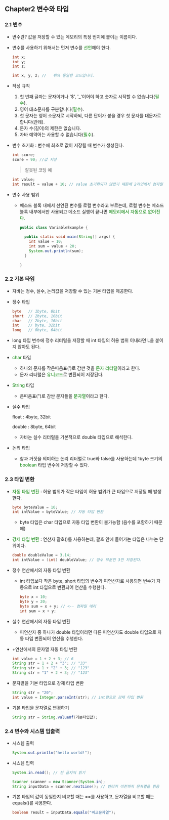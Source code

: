 ## Chapter2 변수와 타입



### 2.1 변수

* 변수란? 값을 저장할 수 있는 메모리의 특정 번지에 붙이는 이름이다.

* 변수를 사용하기 위해서는 먼저 변수를 <span style="color:green">선언</span>해야 한다.

  ~~~java
  int x;
  int y;
  int z;
  ~~~

  ~~~java
  int x, y, z; //	위와 동일한 코드입니다.
  ~~~

* 작성 규칙

  1. 첫 번째 글자는 문자이거나 '$', '_'이어야 하고 숫자로 시작할 수 없습니다(<span style="color:green">필수</span>).
  2. 영어 대소문자를 구분합니다(<span style="color:green">필수</span>).
  3. 첫 문자는 영어 소문자로 시작하되, 다른 단어가 붙을 경우 첫 문자를 대문자로 합니다(관례).
  4. 문자 수(길이)의 제한은 없습니다.
  5. 자바 예약어는 사용할 수 없습니다(<span style="color:green">필수</span>).

* 변수 초기화 : 변수에 최초로 값이 저장될 때 변수가 생성된다.

  ~~~ java
  int score;
  score = 90; //값 저장
  ~~~

  > 잘못된 코딩 예

  ~~~ java
  int value;
  int result = value + 10; // value 초기화되지 않았기 때문에 2라인에서 컴파일 에러가 발생합니다.
  ~~~

* 변수 사용 범위

  * 메소드 블록 내에서 선언된 변수를 로컬 변수라고 부르는데, 로컬 변수는 메소드 블록 내부에서만 사용되고 메소드 실행이 끝나면 <span style="color:green">메모리에서 자동으로 없어진다.</span>

    ~~~ java
    public class VariableExample {
      
      public static void main(String[] args) {
        int value = 10;
        int sum = value + 20;
        System.out.println(sum);
      }
      
    }
    ~~~





### 2.2 기본 타입

* 자바는 정수, 실수, 논리값을 저장할 수 있는 기본 타입을 제공한다.

* 정수 타입

  ~~~java
  byte   // 1byte, 8bit
  short  // 2byte, 16bit
  char   // 2byte, 16bit
  int    // byte, 32bit
  long   // 8byte, 64bit
  ~~~

* long 타입 변수에 정수 리터럴을 저장할 때 int 타입의 허용 범위 이내라면 L을 붙이지 않아도 된다.

* <span style="color:green">char</span> 타입

  * 하나의 문자를 작은따옴표(')로 감싼 것을 <span style="color:green">문자 리터럴</span>이라고 한다.
  * 문자 리터럴은 <span style="color:green">유니코드</span>로 변환되어 저장된다.

* <span style="color:green">String</span> 타입

  * 큰따옴표(")로 감싼 문자들을 <span style="color:green">문자열</span>이라고 한다.

* 실수 타입

  float : 4byte, 32bit

  double : 8byte, 64bit

  * 자바는 실수 리터럴을 기본적으로 double 타입으로 해석한다.

* 논리 타입

  * 참과 거짓을 의미하는 논리 리터럴로 true와 false를 사용하는데 1byte 크기의 <span style="color:green">boolean</span> 타입 변수에 저장할 수 있다.



### 2.3 타입 변환

* <span style="color:green">자동 타입 변환</span> : 허용 범위가 작은 타입이 허용 범위가 큰 타입으로 저장될 때 발생한다.

  ~~~java
  byte byteValue = 10;
  int intValue = byteValue; // 자동 타입 변환
  ~~~

  * byte 타입은 char 타입으로 자동 타입 변환이 불가능함 (음수를 포함하기 때문에)

* <span style="color:green">강제 타입 변환</span> : 연산자 괄호()를 사용하는데, 괄호 안에 들어가는 타입은 나누는 단위이다.

  ~~~java
  double doubleValue = 3.14;
  int intValue = (int) doubleValue; // 정수 부분인 3만 저장된다.
  ~~~

* 정수 연산에서의 자동 타입 변환

  * int 타입보다 작은 byte, short 타입의 변수가 피연산자로 사용되면 변수가 자동으로 int 타입으로 변환되어 연산을 수행한다.

    ~~~java
    byte x = 10;
    byte y = 20;
    byte sum = x + y; // <-- 컴파일 에러
    int sum = x + y;
    ~~~

* 실수 연산에서의 자동 타입 변환

  * 피연산자 중 하나가 double 타입이라면 다른 피연산자도 double 타입으로 자동 타입 변환되어 연산을 수행한다.

* +연산에서의 문자열 자동 타입 변환

  ~~~java
  int value = 1 + 2 + 3; // 6
  String str = 1 + 2 + "3"; // "33"
  String str = 1 + "2" + 3; // "123"
  String str = "1" + 2 + 3; // "123"
  ~~~

* 문자열을 기본 타입으로 강제 타입 변환

  ~~~java
  String str = "20";
  int value = Integer.parseInt(str); // int형으로 강제 타입 변환
  ~~~

* 기본 타입을 문자열로 변경하기

  ~~~java
  String str = String.valueOf(기본타입값);
  ~~~



### 2.4 변수와 시스템 입출력

* 시스템 출력

  ~~~java
  System.out.println("hello world!");
  ~~~

* 시스템 입력

  ~~~java
  System.in.read(); // 한 글자씩 읽기
  
  Scanner scanner = new Scanner(System.in);
  String inputData = scanner.nextLine(); // 엔터키 이전까지 문자열을 읽음
  ~~~

* 기본 타입의 값이 동일한지 비교할 때는 ==를 사용하고, 문자열을 비교할 때는 equals()를 사용한다.

  ~~~java
  boolean result = inputData.equals("비교문자열");
  ~~~


